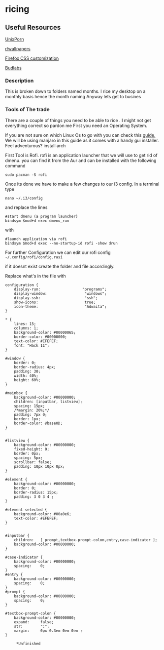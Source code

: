 # ricing

## Useful Resources

[UnixPorn](https://www.reddit.com/r/unixporn)

[r/wallpapers](https://www.reddit.com)

[Firefox CSS customization](http://boards.4chan.org/wg/thread/7449335#p7449335/)

[Budlabs](https://www.youtube.com/user/dubbeltumme)

### Description
<p1>This is broken down to folders named months. I rice my desktop on a monthly basis hence the month naming
Anyway lets get to busines

### Tools of The trade

There are a couple of things you need to be able to rice . I might not get everything correct so pardon me
First you need an Operating System. 
  
If you are not sure on which Linux Os to go with you can check this <a href="https://i.imgur.com/wXsA1Ls.jpg">guide.</a>
We will be using manjaro in this guide  as it comes with a handy gui installer. Feel adventurous? install arch

First Tool is Rofi. rofi is an application launcher that we will use to get rid of dmenu.
you can find it from the Aur and can be installed with the following command 
```
sudo pacman -S rofi
```
Once its done we have to make a few changes to our i3 config. In a terminal type 
```
nano ~/.i3/config
```
and replace the lines
```
#start dmenu (a program launcher)
bindsym $mod+d exec dmenu_run
```
with 
```
#launch application via rofi
bindsym $mod+d exec --no-startup-id rofi -show drun
```
For further Configuration we can edit our rofi config  `~/.config/rofi/config.rasi`

if it doesnt exist create the folder and file accordingly.

Replace what's in the file with
```
configuration {
    display-run:                   "programs";
    display-window:                 "windows";
    display-ssh:                    "ssh";
    show-icons:                     true;
    icon-theme:                     "Adwaita";
}
 
* {
    lines: 15;
    columns: 1;
    background-color: #00000065;
    border-color: #00000000;
    text-color: #EFEFEF;
    font: "Hack 11";
}
 
#window {
    border: 0;
    border-radius: 4px;
    padding: 30;
    width: 40%;
    height: 60%;
}
 
#mainbox {
    background-color: #00000000;
    children: [inputbar, listview];
    spacing: 15px;
    /*margin: 20%;*/
    padding: 7px 0;
    border: 1px;
    border-color: @base0D;
}
 
 
#listview {
    background-color: #00000000;
    fixed-height: 0;
    border: 0px;
    spacing: 5px;
    scrollbar: false;
    padding: 10px 10px 0px;
}
 
#element {
    background-color: #00000000;
    border: 0;
    border-radius: 15px;
    padding: 3 0 3 4 ;
}
 
#element selected {
    background-color: #00a0e6;
    text-color: #EFEFEF;
}
 
 
#inputbar {
    children:   [ prompt,textbox-prompt-colon,entry,case-indicator ];
    background-color: #00000000;
}
 
#case-indicator {
    background-color: #00000000;
    spacing:    0;
}
#entry {
    background-color: #00000000;
    spacing:    0;
}
#prompt {
    background-color: #00000000;
    spacing:    0;
}
 
#textbox-prompt-colon {
    background-color: #00000000;
    expand:     false;
    str:        ":";
    margin:     0px 0.3em 0em 0em ;
}
```



           
         *Unfinished
